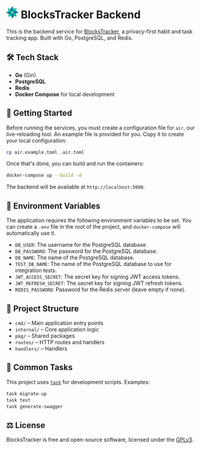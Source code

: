# ![logo](./assets/32x32.png) BlocksTracker Backend

This is the backend service for [BlocksTracker](https://blocks-tracker.com/), a privacy-first habit and task tracking app. Built with Go, PostgreSQL, and Redis.

## 🛠 Tech Stack

- **Go** (Gin)
- **PostgreSQL**
- **Redis**
- **Docker Compose** for local development

## 🚀 Getting Started

Before running the services, you must create a configuration file for `air`, our live-reloading tool. An example file is provided for you. Copy it to create your local configuration:

```bash
cp air.example.toml .air.toml
```

Once that's done, you can build and run the containers:

```bash
docker-compose up --build -d
```

The backend will be available at `http://localhost:5000`.

## 🔑 Environment Variables

The application requires the following environment variables to be set. You can create a `.env` file in the root of the project, and `docker-compose` will automatically use it.

- `DB_USER`: The username for the PostgreSQL database.
- `DB_PASSWORD`: The password for the PostgreSQL database.
- `DB_NAME`: The name of the PostgreSQL database.
- `TEST_DB_NAME`: The name of the PostgreSQL database to use for integration tests.
- `JWT_ACCESS_SECRET`: The secret key for signing JWT access tokens.
- `JWT_REFRESH_SECRET`: The secret key for signing JWT refresh tokens.
- `REDIS_PASSWORD`: Password for the Redis server (leave empty if none).

## 📂 Project Structure

- `cmd/` – Main application entry points
- `internal/` – Core application logic
- `pkg/` – Shared packages
- `routes/` – HTTP routes and handlers
- `handlers/` – Handlers

## 🧰 Common Tasks

This project uses [`task`](https://taskfile.dev) for development scripts. Examples:

```bash
task migrate-up
task test
task generate-swagger
```

## ⚖️ License

BlocksTracker is free and open-source software, licensed under the [GPLv3](https://www.gnu.org/licenses/gpl-3.0.html).
